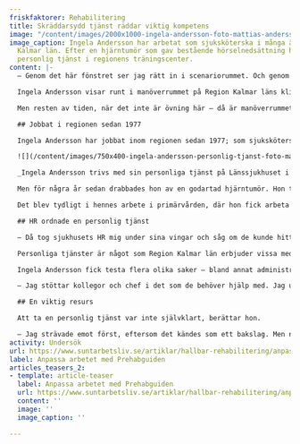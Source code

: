 ```yaml
---
friskfaktorer: Rehabilitering
title: Skräddarsydd tjänst räddar viktig kompetens
image: "/content/images/2000x1000-ingela-andersson-foto-mattias-andersson-maddoc-photography-940x520.jpg"
image_caption: Ingela Andersson har arbetat som sjuksköterska i många år i Region
  Kalmar län. Efter en hjärntumör som gav bestående hörselnedsättning har hon nu en
  personlig tjänst i regionens träningscenter.
content: |-
  – Genom det här fönstret ser jag rätt in i scenariorummet. Och genom det andra fönstret ser jag ut över hela Kalmar sund. På morgonen ser jag soluppgången över sundet – det är helt fantastiskt!

  Ingela Andersson visar runt i manöverrummet på Region Kalmar läns kliniska träningscenter. Till centret kommer vårdpersonal för att träna på sådant som de behöver kunna i sina arbeten. Här finns dockor och vårdutrustning – allt som behövs för att öva in rätt rörelser och rätt bemötande.

  Men resten av tiden, när det inte är övning här – då är manöverrummet istället kontor. Ingela Andersson har nämligen fått flytta in här, som en del av hennes personliga tjänst som administratör.

  ## Jobbat i regionen sedan 1977

  Ingela Andersson har jobbat inom regionen sedan 1977; som sjuksköterska sedan 1981. Hon har också jobbat en tid som fackrepresentant och skyddsombud för Vårdförbundets räkning.

  ![](/content/images/750x400-ingela-andersson-personlig-tjanst-foto-mattias-andersson-maddoc-photography.jpg)

  _Ingela Andersson trivs med sin personliga tjänst på Länssjukhuset i Kalmar. Till höger kollegan Maria Andersson. Foto: Mattias Johansson/Maddoc Photography_

  Men för några år sedan drabbades hon av en godartad hjärntumör. Hon tappade hörseln på ena örat och fick hörapparat på det andra. Sedan dess har hon varit väldigt ljudkänslig. Att hela tiden behöva anstränga hörseln ger dessutom ett ständigt stresspåslag.

  Det blev tydligt i hennes arbete i primärvården, där hon fick arbeta mycket med telefonrådgivning. Det var så jobbigt för hörseln, och skapade en sådan inre stress, att hon till slut drabbades av utmattningssyndrom.

  ## HR ordnade en personlig tjänst

  – Då tog sjukhusets HR mig under sina vingar och såg om de kunde hitta en personlig tjänst till mig.

  Personliga tjänster är något som Region Kalmar län erbjuder vissa medarbetare över 55, som fått nedsatt arbetsförmågan i sin ordinarie tjänst. Den personligt anpassade tjänsten har lägre krav på prestation, och finns kvar fram till pensionen.

  Ingela Andersson fick testa flera olika saker – bland annat administration och it – men de öppna kontorslandskapen fungerade inte för henne. Till slut hittade hon rätt, när hon landade på det kliniska träningscentret.

  – Jag stöttar kollegor och chef i det som de behöver hjälp med. Jag utvecklar system, kommer med nya idéer, beställer varor, förbereder dockor och ser till att allt flyter. Allt för att de som jobbar här ska kunna göra sitt jobb – det vill säga sköta sina instruktörsuppgifter.

  ## En viktig resurs

  Att ta en personlig tjänst var inte självklart, berättar hon.

  – Jag strävade emot först, eftersom det kändes som ett bakslag. Men när jag träffade min nuvarande chef kände jag mig helt trygg – och nu känns det jättebra! Här kan jag arbeta i eget tempo, planera mina egna dagar, och stänga min dörr om det är mycket ljud runtomkring.
activity: Undersök
url: https://www.suntarbetsliv.se/artiklar/hallbar-rehabilitering/anpassa-arbetet-med-prehabguiden/
label: Anpassa arbetet med Prehabguiden
articles_teasers_2:
- template: article-teaser
  label: Anpassa arbetet med Prehabguiden
  url: https://www.suntarbetsliv.se/artiklar/hallbar-rehabilitering/anpassa-arbetet-med-prehabguiden/
  content: ''
  image: ''
  image_caption: ''

---
```

